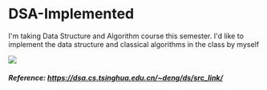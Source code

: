 # DSA-Implemented
I'm taking Data Structure and Algorithm course this semester. I'd like to implement the data structure and classical algorithms in the class by myself

![](https://media.giphy.com/media/4zsfjsSIGxKQlYlE89/giphy.gif)

##### Reference: https://dsa.cs.tsinghua.edu.cn/~deng/ds/src_link/
